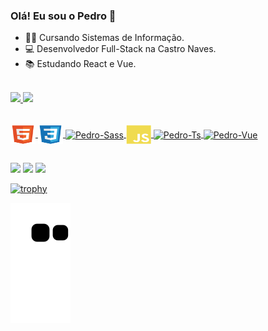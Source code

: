 ### Olá! Eu sou o Pedro 👋

- 👨‍🎓 Cursando Sistemas de Informação.
- 💻 Desenvolvedor Full-Stack na Castro Naves.
- 📚 Estudando React e Vue.

<br>
<div>
  <a href="https://github.com/PedroFFigueiredo">
  <img height="160em" src="https://github-readme-stats.vercel.app/api?username=PedroFFigueiredo&show_icons=true&theme=slateorange&include_all_commits=true&count_private=true"/>
  <img height="160em" src="https://github-readme-stats.vercel.app/api/top-langs/?username=PedroFFigueiredo&layout=compact&langs_count=7&theme=slateorange"/>
</div>
<br>  
<div style="display: inline_block"><br>
  <img align="center" alt="Pedro-HTML" height="30" width="40" src="https://raw.githubusercontent.com/devicons/devicon/master/icons/html5/html5-original.svg">
  <img align="center" alt="Pedro-CSS" height="30" width="40" src="https://raw.githubusercontent.com/devicons/devicon/master/icons/css3/css3-original.svg">
  <img align="center" alt="Pedro-Sass" height="30" width="40" src="https://cdn.jsdelivr.net/gh/devicons/devicon/icons/sass/sass-original.svg" />
  <img align="center" alt="Pedro-Js" height="30" width="40" src="https://raw.githubusercontent.com/devicons/devicon/master/icons/javascript/javascript-plain.svg">
  <img align="center" alt="Pedro-Ts" height="30" width="40" src="https://cdn.jsdelivr.net/gh/devicons/devicon/icons/typescript/typescript-original.svg" />
  <img  align="center" alt="Pedro-Vue" height="30" width="40" src="https://cdn.jsdelivr.net/gh/devicons/devicon/icons/vuejs/vuejs-original.svg" />
  <!-- <img align="center" alt="Pedro-React" height="30" width="40" src="https://raw.githubusercontent.com/devicons/devicon/master/icons/react/react-original.svg"> -->
</div>

##
  
<div> 
  <a href="https://www.instagram.com/pedroh.ffigueiredo" target="_blank"><img src="https://img.shields.io/badge/-Instagram-%23E4405F?style=for-the-badge&logo=instagram&logoColor=white" target="_blank"></a>
  <a href = "mailto:pedrohenrifagundesfigueiredo@gmail.com"><img src="https://img.shields.io/badge/-Gmail-%23333?style=for-the-badge&logo=gmail&logoColor=white" target="_blank"></a>
  <a href="https://www.linkedin.com/in/pedro-henrique-fagundes-figueiredo-931aa6194" target="_blank"><img src="https://img.shields.io/badge/-LinkedIn-%230077B5?style=for-the-badge&logo=linkedin&logoColor=white" target="_blank"></a>
  
  [![trophy](https://github-profile-trophy.vercel.app/?username=PedroFFigueiredo&theme=onedark)](https://github.com/PedroFFigueiredo/github-profile-trophy)
  
  ![Snake animation](https://github.com/PedroFFigueiredo/PedroFFigueiredo/blob/output/github-contribution-grid-snake.svg)
 
</div>  
  
